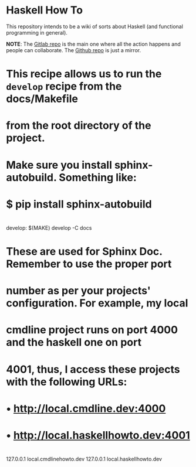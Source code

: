 # Haskell How To

This repository intends to be a wiki of sorts about Haskell (and functional programming in general).

**NOTE**: The [Gitlab repo](https://gitlab.com/devhowto/haskell-how-to) is the main one where all the action happens and people can collaborate. The [Github repo](https://github.com/FernandoBasso/Haskell-How-To) is just a mirror.


##
# This recipe allows us to run the `develop` recipe from the docs/Makefile
# from the root directory of the project.
#
# Make sure you install sphinx-autobuild. Something like:
#
#   $ pip install sphinx-autobuild
#
develop:
	$(MAKE) develop -C docs


##
# These are used for Sphinx Doc. Remember to use the proper port
# number as per your projects' configuration. For example, my local
# cmdline project runs on port 4000 and the haskell one on port
# 4001, thus, I access these projects with the following URLs:
#
# • http://local.cmdline.dev:4000
# • http://local.haskellhowto.dev:4001
#
127.0.0.1 local.cmdlinehowto.dev
127.0.0.1 local.haskellhowto.dev

